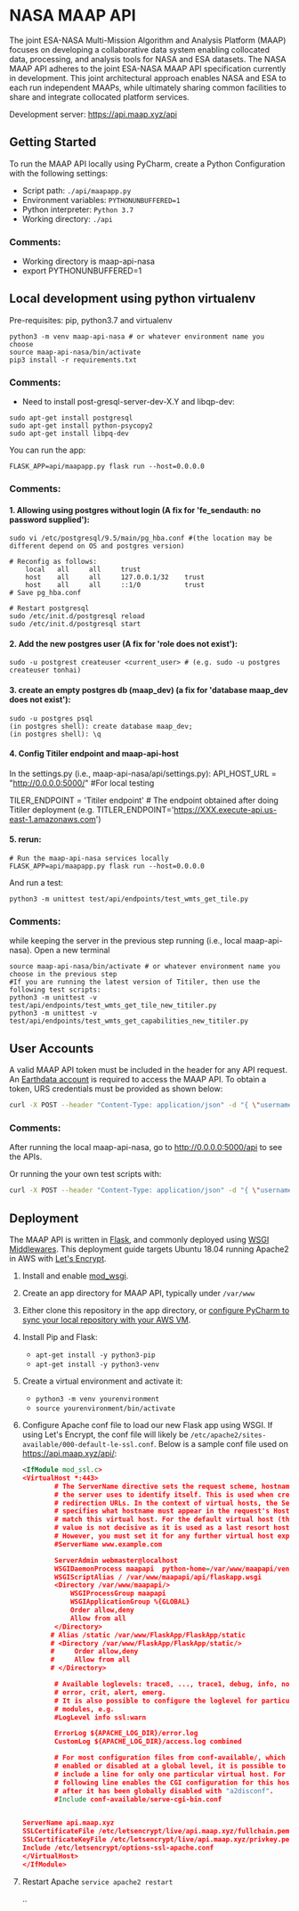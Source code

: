 # NASA MAAP API
The joint ESA-NASA Multi-Mission Algorithm and Analysis Platform (MAAP) focuses on developing a collaborative data system enabling collocated data, processing, and analysis tools for NASA and ESA datasets. The NASA MAAP API adheres to the joint ESA-NASA MAAP API specification currently in development. This joint architectural approach enables NASA and ESA to each run independent MAAPs, while ultimately sharing common facilities to share and integrate collocated platform services.

Development server: https://api.maap.xyz/api

## Getting Started

To run the MAAP API locally using PyCharm, create a Python Configuration with the following settings:

- Script path: `./api/maapapp.py`
- Environment variables: `PYTHONUNBUFFERED=1`
- Python interpreter: `Python 3.7`
- Working directory: `./api`

### Comments:

- Working directory is maap-api-nasa
- export PYTHONUNBUFFERED=1

## Local development using python virtualenv

Pre-requisites: pip, python3.7 and virtualenv

```
python3 -m venv maap-api-nasa # or whatever environment name you choose
source maap-api-nasa/bin/activate
pip3 install -r requirements.txt
```

### Comments:

- Need to install post-gresql-server-dev-X.Y and libqp-dev:

```
sudo apt-get install postgresql
sudo apt-get install python-psycopy2
sudo apt-get install libpq-dev
```

You can run the app:

```
FLASK_APP=api/maapapp.py flask run --host=0.0.0.0
```
### Comments:

#### 1. Allowing using postgres without login (A fix for 'fe_sendauth: no password supplied'):

```
sudo vi /etc/postgresql/9.5/main/pg_hba.conf #(the location may be different depend on OS and postgres version)
```
```
# Reconfig as follows: 
    local   all     all     trust
    host    all     all     127.0.0.1/32    trust
    host    all     all     ::1/0           trust
# Save pg_hba.conf
```
```
# Restart postgresql
sudo /etc/init.d/postgresql reload
sudo /etc/init.d/postgresql start
```

#### 2. Add the new postgres user (A fix for 'role <username> does not exist'): 
```
sudo -u postgrest createuser <current_user> # (e.g. sudo -u postgres createuser tonhai)
```

#### 3. create an empty postgres db (maap_dev) (a fix for 'database maap_dev does not exist'):
```
sudo -u postgres psql
(in postgres shell): create database maap_dev;
(in postgres shell): \q
```
#### 4. Config Titiler endpoint and maap-api-host

In the settings.py (i.e., maap-api-nasa/api/settings.py):
API_HOST_URL = "http://0.0.0.0:5000/" #For local testing

TILER_ENDPOINT = 'Titiler endpoint' # The endpoint obtained after doing Titiler deployment
(e.g. TITLER_ENDPOINT='https://XXX.execute-api.us-east-1.amazonaws.com')

#### 5. rerun: 
```
# Run the maap-api-nasa services locally
FLASK_APP=api/maapapp.py flask run --host=0.0.0.0
```

And run a test:

```
python3 -m unittest test/api/endpoints/test_wmts_get_tile.py
```

### Comments:

while keeping the server in the previous step running (i.e., local maap-api-nasa). Open a new terminal
```
source maap-api-nasa/bin/activate # or whatever environment name you choose in the previous step
#If you are running the latest version of Titiler, then use the following test scripts: 
python3 -m unittest -v test/api/endpoints/test_wmts_get_tile_new_titiler.py
python3 -m unittest -v test/api/endpoints/test_wmts_get_capabilities_new_titiler.py
```

## User Accounts

A valid MAAP API token must be included in the header for any API request. An [Earthdata account](https://uat.urs.earthdata.nasa.gov) is required to access the MAAP API. To obtain a token, URS credentials must be provided as shown below:

```bash
curl -X POST --header "Content-Type: application/json" -d "{ \"username\": \"urs_username\", \"password\": \"urs_password\" }" https://api.maap.xyz/token
```
### Comments:

After running the local maap-api-nasa, go to http://0.0.0.0:5000/api to see the APIs.

Or running the your own test scripts with:

```bash
curl -X POST --header "Content-Type: application/json" -d "{ \"username\": \"urs_username\", \"password\": \"urs_password\" }" http://0.0.0.0:5000/token
```

## Deployment

The MAAP API is written in [Flask](http://flask.pocoo.org/), and commonly deployed using [WSGI Middlewares](http://flask.pocoo.org/docs/1.0/quickstart/#hooking-in-wsgi-middlewares). This deployment guide targets Ubuntu 18.04 running Apache2 in AWS with [Let's Encrypt](https://letsencrypt.org/).

1. Install and enable [mod_wsgi](https://pypi.org/project/mod_wsgi/).
2. Create an app directory for MAAP API, typically under `/var/www`
3. Either clone this repository in the app directory, or [configure PyCharm to sync your local repository with your AWS VM](https://www.codementor.io/abhishake/pycharm-setup-for-aws-automatic-deployment-m7n8uu2n4).
4. Install Pip and Flask:
    - `apt-get install -y python3-pip`
    - `apt-get install -y python3-venv`
5. Create a virtual environment and activate it:
    - `python3 -m venv yourenvironment`
    - `source yourenvironment/bin/activate`
6. Configure Apache conf file to load our new Flask app using WSGI. If using Let's Encrypt, the conf file will likely be `/etc/apache2/sites-available/000-default-le-ssl.conf`. Below is a sample conf file used on https://api.maap.xyz/api/:

    ```XML
    <IfModule mod_ssl.c>
    <VirtualHost *:443>
            # The ServerName directive sets the request scheme, hostname and port that
            # the server uses to identify itself. This is used when creating
            # redirection URLs. In the context of virtual hosts, the ServerName
            # specifies what hostname must appear in the request's Host: header to
            # match this virtual host. For the default virtual host (this file) this
            # value is not decisive as it is used as a last resort host regardless.
            # However, you must set it for any further virtual host explicitly.
            #ServerName www.example.com
    
            ServerAdmin webmaster@localhost
            WSGIDaemonProcess maapapi  python-home=/var/www/maapapi/venv
            WSGIScriptAlias / /var/www/maapapi/api/flaskapp.wsgi
            <Directory /var/www/maapapi/>
                WSGIProcessGroup maapapi
                WSGIApplicationGroup %{GLOBAL}
                Order allow,deny
                Allow from all
            </Directory>
           # Alias /static /var/www/FlaskApp/FlaskApp/static
           # <Directory /var/www/FlaskApp/FlaskApp/static/>
           #     Order allow,deny
           #     Allow from all
           # </Directory>
    
            # Available loglevels: trace8, ..., trace1, debug, info, notice, warn,
            # error, crit, alert, emerg.
            # It is also possible to configure the loglevel for particular
            # modules, e.g.
            #LogLevel info ssl:warn
    
            ErrorLog ${APACHE_LOG_DIR}/error.log
            CustomLog ${APACHE_LOG_DIR}/access.log combined
    
            # For most configuration files from conf-available/, which are
            # enabled or disabled at a global level, it is possible to
            # include a line for only one particular virtual host. For example the
            # following line enables the CGI configuration for this host only
            # after it has been globally disabled with "a2disconf".
            #Include conf-available/serve-cgi-bin.conf
    
    
    ServerName api.maap.xyz
    SSLCertificateFile /etc/letsencrypt/live/api.maap.xyz/fullchain.pem
    SSLCertificateKeyFile /etc/letsencrypt/live/api.maap.xyz/privkey.pem
    Include /etc/letsencrypt/options-ssl-apache.conf
    </VirtualHost>
    </IfModule>
    ```
7. Restart Apache
    `service apache2 restart`
    
    ..
   
